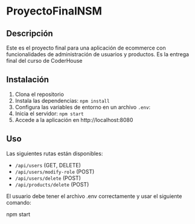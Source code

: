 # ProyectoFinalNSM

## Descripción
Este es el proyecto final para una aplicación de ecommerce con funcionalidades  de administración de usuarios y productos. Es la entrega final del curso de CoderHouse

## Instalación
1. Clona el repositorio
2. Instala las dependencias: `npm install`
3. Configura las variables de entorno en un archivo `.env`:
4. Inicia el servidor: `npm start`
5. Accede a la aplicación en http://localhost:8080

## Uso
Las siguientes rutas están disponibles:
- `/api/users` (GET, DELETE)
- `/api/users/modify-role` (POST)
- `/api/users/delete` (POST)
- `/api/products/delete` (POST)

El usuario debe tener el archivo .env correctamente y usar el siguiente comando:

npm start